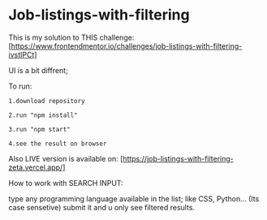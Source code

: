 # Job-listings-with-filtering

This is my solution to THIS challenge:
[https://www.frontendmentor.io/challenges/job-listings-with-filtering-ivstIPCt]

UI is a bit diffrent;


To run:


    1.download repository
  
    2.run "npm install" 
  
    3.run "npm start"
  
    4.see the result on browser
  
  
  Also LIVE version is available on:
  [https://job-listings-with-filtering-zeta.vercel.app/]
  
  How to work with SEARCH INPUT:
  
  
  type any programming language available in the list; like CSS, Python... (Its case sensetive)
  submit it and u only see filtered results.
